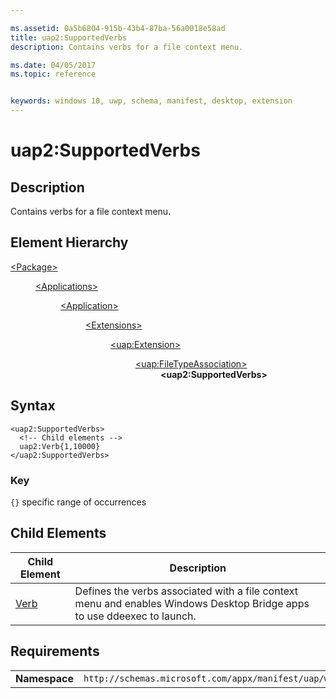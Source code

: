 ```yaml
---

ms.assetid: 0a5b6804-915b-43b4-87ba-56a0018e58ad
title: uap2:SupportedVerbs
description: Contains verbs for a file context menu.

ms.date: 04/05/2017
ms.topic: reference


keywords: windows 10, uwp, schema, manifest, desktop, extension 
---
```


# uap2:SupportedVerbs

## Description
Contains verbs for a file context menu.

## Element Hierarchy
<dl>
<dt><a href="element-package.md">&lt;Package&gt;</a></dt>
<dd>
<dl>
<dt><a href="element-applications.md">&lt;Applications&gt;</a></dt>
<dd>
<dl>
<dt><a href="element-application.md">&lt;Application&gt;</a></dt>
<dd>
<dl>
<dt><a href="element-1-extensions.md">&lt;Extensions&gt;</a></dt>
<dd>
<dl>
<dt><a href="element-uap-extension.md">&lt;uap:Extension&gt;</a></dt>
<dd>
<dl>
<dt><a href="element-uap-FileTypeAssociation.md">&lt;uap:FileTypeAssociation&gt;</a></dt>
<dd><b>&lt;uap2:SupportedVerbs&gt;</b></dd>
</dl>
</dd>
</dl>
</dd>
</dl>
</dd>
</dl>
</dd>
</dl>
</dd>
</dl>


## Syntax
```syntax
<uap2:SupportedVerbs>
  <!-- Child elements -->
  uap2:Verb{1,10000}
</uap2:SupportedVerbs>

```

### Key
`{}` specific range of occurrences


## Child Elements
| Child Element | Description |
|---------------|-------------|
| [Verb](element-uap2-verb.md) | Defines the verbs associated with a file context menu and enables Windows Desktop Bridge apps to use ddeexec to launch. |

## Requirements

|               |                                                             |
|---------------|-------------------------------------------------------------|
| **Namespace** | `http://schemas.microsoft.com/appx/manifest/uap/windows10/2` |